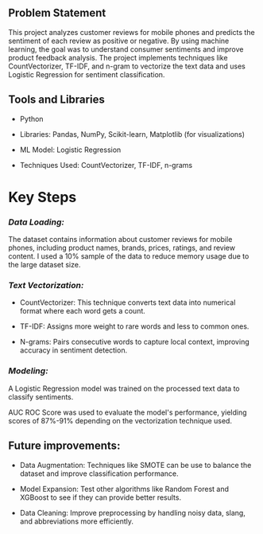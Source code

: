 
## Problem Statement

This project analyzes customer reviews for mobile phones and predicts the sentiment of each review as positive or negative. By using machine learning, the goal was to understand consumer sentiments and improve product feedback analysis. The project implements techniques like CountVectorizer, TF-IDF, and n-gram to vectorize the text data and uses Logistic Regression for sentiment classification.

## Tools and Libraries
- Python

- Libraries: Pandas, NumPy, Scikit-learn, Matplotlib (for visualizations)

- ML Model: Logistic Regression

- Techniques Used: CountVectorizer, TF-IDF, n-grams
# Key Steps
### *Data Loading:* 
The dataset contains information about customer reviews for mobile phones, including product names, brands, prices, ratings, and review content. I used a 10% sample of the data to reduce memory usage due to the large dataset size.

### *Text Vectorization:*
- CountVectorizer: This technique converts text data into numerical format where each word gets a count.

- TF-IDF: Assigns more weight to rare words and less to common ones.

- N-grams: Pairs consecutive words to capture local context, improving accuracy in sentiment detection.

### *Modeling:*

A Logistic Regression model was trained on the processed text data to classify sentiments.

AUC ROC Score was used to evaluate the model's performance, yielding scores of 87%-91% depending on the vectorization technique used.


## Future improvements:
- Data Augmentation: Techniques like SMOTE can be use to balance the dataset and improve classification performance.

- Model Expansion: Test other algorithms like Random Forest and XGBoost to see if they can provide better results.

- Data Cleaning: Improve preprocessing by handling noisy data, slang, and abbreviations more efficiently.
